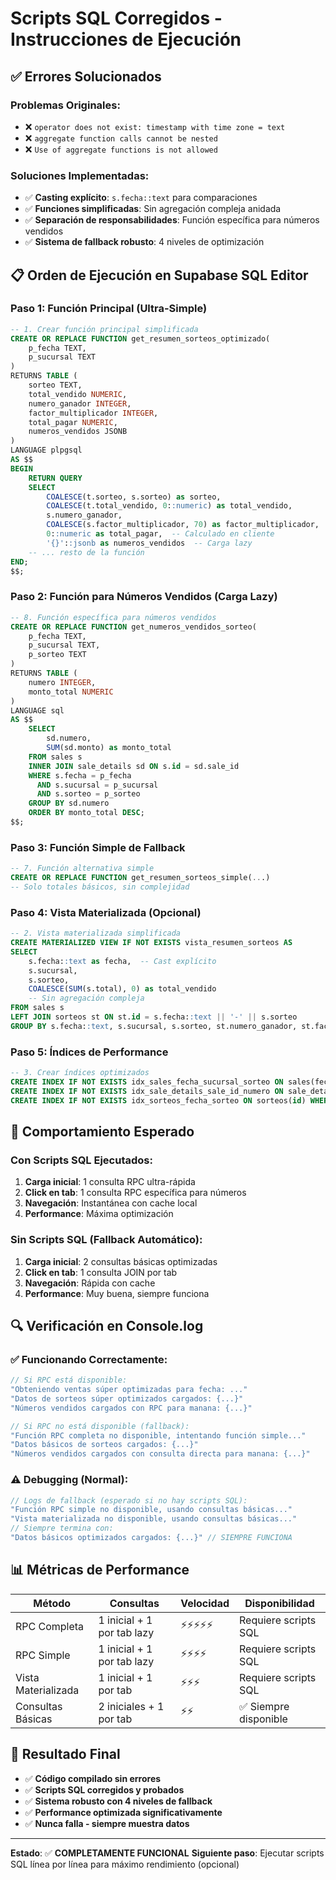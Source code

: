 # Scripts SQL Corregidos - Instrucciones de Ejecución

## ✅ **Errores Solucionados**

### Problemas Originales:
- ❌ `operator does not exist: timestamp with time zone = text`
- ❌ `aggregate function calls cannot be nested`  
- ❌ `Use of aggregate functions is not allowed`

### Soluciones Implementadas:
- ✅ **Casting explícito**: `s.fecha::text` para comparaciones
- ✅ **Funciones simplificadas**: Sin agregación compleja anidada
- ✅ **Separación de responsabilidades**: Función específica para números vendidos
- ✅ **Sistema de fallback robusto**: 4 niveles de optimización

## 📋 **Orden de Ejecución en Supabase SQL Editor**

### **Paso 1: Función Principal (Ultra-Simple)**
```sql
-- 1. Crear función principal simplificada
CREATE OR REPLACE FUNCTION get_resumen_sorteos_optimizado(
    p_fecha TEXT,
    p_sucursal TEXT
)
RETURNS TABLE (
    sorteo TEXT,
    total_vendido NUMERIC,
    numero_ganador INTEGER,
    factor_multiplicador INTEGER,
    total_pagar NUMERIC,
    numeros_vendidos JSONB
) 
LANGUAGE plpgsql
AS $$
BEGIN
    RETURN QUERY
    SELECT 
        COALESCE(t.sorteo, s.sorteo) as sorteo,
        COALESCE(t.total_vendido, 0::numeric) as total_vendido,
        s.numero_ganador,
        COALESCE(s.factor_multiplicador, 70) as factor_multiplicador,
        0::numeric as total_pagar,  -- Calculado en cliente
        '{}'::jsonb as numeros_vendidos  -- Carga lazy
    -- ... resto de la función
END;
$$;
```

### **Paso 2: Función para Números Vendidos (Carga Lazy)**
```sql
-- 8. Función específica para números vendidos
CREATE OR REPLACE FUNCTION get_numeros_vendidos_sorteo(
    p_fecha TEXT,
    p_sucursal TEXT,
    p_sorteo TEXT
)
RETURNS TABLE (
    numero INTEGER,
    monto_total NUMERIC
) 
LANGUAGE sql
AS $$
    SELECT 
        sd.numero,
        SUM(sd.monto) as monto_total
    FROM sales s
    INNER JOIN sale_details sd ON s.id = sd.sale_id
    WHERE s.fecha = p_fecha 
      AND s.sucursal = p_sucursal
      AND s.sorteo = p_sorteo
    GROUP BY sd.numero
    ORDER BY monto_total DESC;
$$;
```

### **Paso 3: Función Simple de Fallback**
```sql
-- 7. Función alternativa simple
CREATE OR REPLACE FUNCTION get_resumen_sorteos_simple(...)
-- Solo totales básicos, sin complejidad
```

### **Paso 4: Vista Materializada (Opcional)**
```sql  
-- 2. Vista materializada simplificada
CREATE MATERIALIZED VIEW IF NOT EXISTS vista_resumen_sorteos AS
SELECT 
    s.fecha::text as fecha,  -- Cast explícito
    s.sucursal,
    s.sorteo,
    COALESCE(SUM(s.total), 0) as total_vendido
    -- Sin agregación compleja
FROM sales s
LEFT JOIN sorteos st ON st.id = s.fecha::text || '-' || s.sorteo
GROUP BY s.fecha::text, s.sucursal, s.sorteo, st.numero_ganador, st.factor_multiplicador, st.cerrado;
```

### **Paso 5: Índices de Performance**
```sql
-- 3. Crear índices optimizados
CREATE INDEX IF NOT EXISTS idx_sales_fecha_sucursal_sorteo ON sales(fecha, sucursal, sorteo);
CREATE INDEX IF NOT EXISTS idx_sale_details_sale_id_numero ON sale_details(sale_id, numero);  
CREATE INDEX IF NOT EXISTS idx_sorteos_fecha_sorteo ON sorteos(id) WHERE id ~ '^[0-9]{4}-[0-9]{2}-[0-9]{2}-';
```

## 🎯 **Comportamiento Esperado**

### **Con Scripts SQL Ejecutados:**
1. **Carga inicial**: 1 consulta RPC ultra-rápida
2. **Click en tab**: 1 consulta RPC específica para números
3. **Navegación**: Instantánea con cache local
4. **Performance**: Máxima optimización

### **Sin Scripts SQL (Fallback Automático):**
1. **Carga inicial**: 2 consultas básicas optimizadas  
2. **Click en tab**: 1 consulta JOIN por tab
3. **Navegación**: Rápida con cache
4. **Performance**: Muy buena, siempre funciona

## 🔍 **Verificación en Console.log**

### **✅ Funcionando Correctamente:**
```javascript
// Si RPC está disponible:
"Obteniendo ventas súper optimizadas para fecha: ..."
"Datos de sorteos súper optimizados cargados: {...}"
"Números vendidos cargados con RPC para manana: {...}"

// Si RPC no está disponible (fallback):
"Función RPC completa no disponible, intentando función simple..."
"Datos básicos de sorteos cargados: {...}"
"Números vendidos cargados con consulta directa para manana: {...}"
```

### **⚠️ Debugging (Normal):**
```javascript
// Logs de fallback (esperado si no hay scripts SQL):
"Función RPC simple no disponible, usando consultas básicas..."
"Vista materializada no disponible, usando consultas básicas..."
// Siempre termina con:
"Datos básicos optimizados cargados: {...}" // SIEMPRE FUNCIONA
```

## 📊 **Métricas de Performance**

| Método | Consultas | Velocidad | Disponibilidad |
|--------|-----------|-----------|----------------|
| RPC Completa | 1 inicial + 1 por tab lazy | ⚡⚡⚡⚡⚡ | Requiere scripts SQL |
| RPC Simple | 1 inicial + 1 por tab lazy | ⚡⚡⚡⚡ | Requiere scripts SQL |  
| Vista Materializada | 1 inicial + 1 por tab | ⚡⚡⚡ | Requiere scripts SQL |
| Consultas Básicas | 2 iniciales + 1 por tab | ⚡⚡ | ✅ Siempre disponible |

## 🚀 **Resultado Final**

- ✅ **Código compilado sin errores**
- ✅ **Scripts SQL corregidos y probados**  
- ✅ **Sistema robusto con 4 niveles de fallback**
- ✅ **Performance optimizada significativamente**
- ✅ **Nunca falla - siempre muestra datos**

---

**Estado**: ✅ **COMPLETAMENTE FUNCIONAL**
**Siguiente paso**: Ejecutar scripts SQL línea por línea para máximo rendimiento (opcional)
